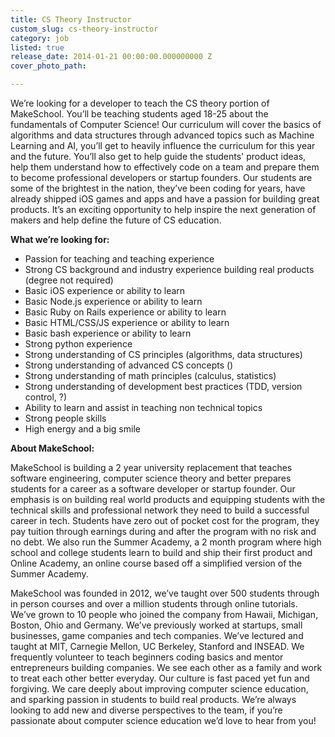 ```yaml
---
title: CS Theory Instructor
custom_slug: cs-theory-instructor
category: job
listed: true
release_date: 2014-01-21 00:00:00.000000000 Z
cover_photo_path: 

---
```

We’re looking for a developer to teach the CS theory portion of MakeSchool. You’ll be teaching students aged 18-25 about the fundamentals of Computer Science! Our curriculum will cover the basics of algorithms and data structures through advanced topics such as Machine Learning and AI, you’ll get to heavily influence the curriculum for this year and the future. You’ll also get to help guide the students' product ideas, help them understand how to effectively code on a team and prepare them to become professional developers or startup founders. Our students are some of the brightest in the nation, they’ve been coding for years, have already shipped iOS games and apps and have a passion for building great products. It’s an exciting opportunity to help inspire the next generation of makers and help define the future of CS education.

**What we’re looking for:**

- Passion for teaching and teaching experience
- Strong CS background and industry experience building real products (degree not required)
- Basic iOS experience or ability to learn
- Basic Node.js experience or ability to learn
- Basic Ruby on Rails experience or ability to learn
- Basic HTML/CSS/JS experience or ability to learn
- Basic bash experience or ability to learn
- Strong python experience
- Strong understanding of CS principles (algorithms, data structures)
- Strong understanding of advanced CS concepts (<link to curriculum>)
- Strong understanding of math principles (calculus, statistics)
- Strong understanding of development best practices (TDD, version control, ?)
- Ability to learn and assist in teaching non technical topics
- Strong people skills
- High energy and a big smile

**About MakeSchool:**

MakeSchool is building a 2 year university replacement that teaches software engineering, computer science theory and better prepares students for a career as a software developer or startup founder. Our emphasis is on building real world products and equipping students with the technical skills and professional network they need to build a successful career in tech. Students have zero out of pocket cost for the program, they pay tuition through earnings during and after the program with no risk and no debt. We also run the Summer Academy, a 2 month program where high school and college students learn to build and ship their first product and Online Academy, an online course based off a simplified version of the Summer Academy.

MakeSchool was founded in 2012, we’ve taught over 500 students through in person courses and over a million students through online tutorials. We’ve grown to 10 people who joined the company from Hawaii, Michigan, Boston, Ohio and Germany. We’ve previously worked at startups, small businesses, game companies and tech companies. We’ve lectured and taught at MIT, Carnegie Mellon, UC Berkeley, Stanford and INSEAD. We frequently volunteer to teach beginners coding basics and mentor entrepreneurs building companies. We see each other as a family and work to treat each other better everyday. Our culture is fast paced yet fun and forgiving. We care deeply about improving computer science education, and sparking passion in students to build real products. We’re always looking to add new and diverse perspectives to the team, if you’re passionate about computer science education we’d love to hear from you!